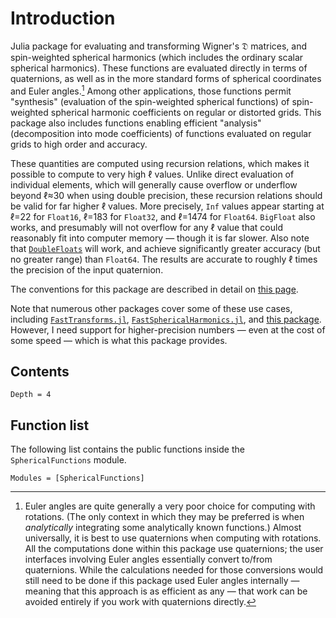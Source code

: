 # Introduction

Julia package for evaluating and transforming Wigner's 𝔇 matrices, and spin-weighted spherical
harmonics (which includes the ordinary scalar spherical harmonics).  These functions are evaluated
directly in terms of quaternions, as well as in the more standard forms of spherical coordinates and
Euler angles.[^1] Among other applications, those functions permit "synthesis" (evaluation of the
spin-weighted spherical functions) of spin-weighted spherical harmonic coefficients on regular or
distorted grids.  This package also includes functions enabling efficient "analysis" (decomposition
into mode coefficients) of functions evaluated on regular grids to high order and accuracy.

These quantities are computed using recursion relations, which makes it possible to compute to very
high ℓ values.  Unlike direct evaluation of individual elements, which will generally cause overflow
or underflow beyond ℓ≈30 when using double precision, these recursion relations should be valid for
far higher ℓ values.  More precisely, `Inf` values appear starting at ℓ=22 for `Float16`, ℓ=183 for
`Float32`, and ℓ=1474 for `Float64`.  `BigFloat` also works, and presumably will not overflow for
any ℓ value that could reasonably fit into computer memory — though it is far slower.  Also note
that [`DoubleFloats`](https://github.com/JuliaMath/DoubleFloats.jl) will work, and achieve
significantly greater accuracy (but no greater range) than `Float64`.  The results are accurate to
roughly ℓ times the precision of the input quaternion.

The conventions for this package are described in detail on [this
page](http://moble.github.io/spherical/).

Note that numerous other packages cover some of these use cases, including
[`FastTransforms.jl`](https://JuliaApproximation.github.io/JuliaApproximation/FastTransforms.jl/),
[`FastSphericalHarmonics.jl`](https://eschnett.github.io/FastSphericalHarmonics.jl/), and [this
package](https://github.com/Jutho/WignerSymbols.jl).  However, I need support for higher-precision
numbers — even at the cost of some speed — which is what this package provides.


## Contents

```@contents
Depth = 4
```

## Function list

The following list contains the public functions inside the `SphericalFunctions` module.

```@index
Modules = [SphericalFunctions]
```


[^1]:
    Euler angles are quite generally a very poor choice for computing with rotations.  (The only
    context in which they may be preferred is when *analytically* integrating some analytically
    known functions.)  Almost universally, it is best to use quaternions when computing with
    rotations.  All the computations done within this package use quaternions; the user interfaces
    involving Euler angles essentially convert to/from quaternions.  While the calculations needed
    for those conversions would still need to be done if this package used Euler angles internally —
    meaning that this approach is as efficient as any — that work can be avoided entirely if you
    work with quaternions directly.

